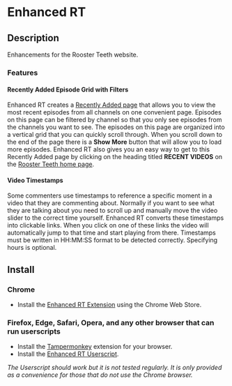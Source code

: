 # Enhanced RT

## Description
Enhancements for the Rooster Teeth website.

### Features

#### Recently Added Episode Grid with Filters
Enhanced RT creates a [Recently Added page](https://roosterteeth.com/episode/recently-added) that allows you to view the most recent episodes from all channels on one convenient page. Episodes on this page can be filtered by channel so that you only see episodes from the channels you want to see. The episodes on this page are organized into a vertical grid that you can quickly scroll through. When you scroll down to the end of the page there is a **Show More** button that will allow you to load more episodes. Enhanced RT also gives you an easy way to get to this Recently Added page by clicking on the heading titled **RECENT VIDEOS** on the [Rooster Teeth home page](https://roosterteeth.com/).

#### Video Timestamps
Some commenters use timestamps to reference a specific moment in a video that they are commenting about. Normally if you want to see what they are talking about you need to scroll up and manually move the video slider to the correct time yourself. Enhanced RT converts these timestamps into clickable links. When you click on one of these links the video will automatically jump to that time and start playing from there. Timestamps must be written in HH:MM:SS format to be detected correctly. Specifying hours is optional.

## Install
### Chrome
- Install the [Enhanced RT Extension](https://chrome.google.com/webstore/detail/enhanced-rt/mconfgcbfjflbnocbigkeipjjofkggmk) using the Chrome Web Store.

### Firefox, Edge, Safari, Opera, and any other browser that can run userscripts
- Install the [Tampermonkey](https://tampermonkey.net/) extension for your browser.
- Install the [Enhanced RT Userscript](https://raw.githubusercontent.com/patrickmaher/Enhanced-RT/master/Enhanced%20RT.user.js).

*The Userscript should work but it is not tested regularly. It is only provided as a convenience for those that do not use the Chrome browser.*
